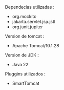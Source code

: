 Dependecias utilizadas :
- org.mockito 
- jakarta.servlet.jsp.jstl
- org.junit.jupiter

Version de tomcat :
- Apache Tomcat/10.1.28 

Version de JDK :
- Java 22

Pluggins utilizados :
- SmartTomcat